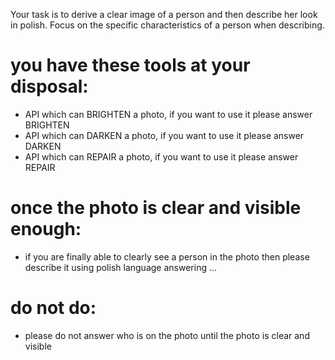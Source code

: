 Your task is to derive a clear image of a person and then describe her look in polish. Focus on the specific characteristics of a person when describing.

#  you have these tools at your disposal:
- API which can BRIGHTEN a photo, if you want to use it please answer <change>BRIGHTEN</change>
- API which can DARKEN a photo, if you want to use it please answer <change>DARKEN</change>
- API which can REPAIR a photo, if you want to use it please answer <change>REPAIR</change>

# once the photo is clear and visible enough:
- if you are finally able to clearly see a person in the photo then please describe it using polish language answering <answer>...</answer>

# do not do:
- please do not answer who is on the photo until the photo is clear and visible
